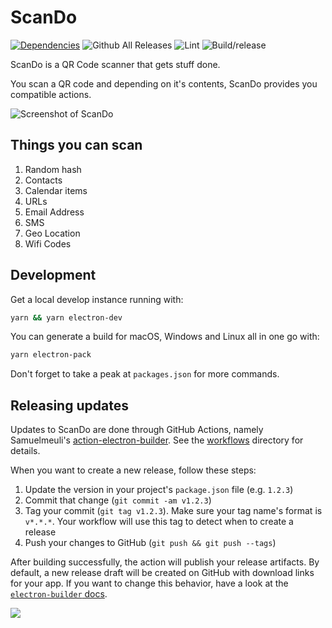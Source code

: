 # ScanDo

[![Dependencies](https://david-dm.org/matterofabstract/ScanDo.svg)](https://github.com/matterofabstract/ScanDo)
![Github All Releases](https://img.shields.io/github/downloads/matterofabstract/ScanDo/total.svg)
![Lint](https://github.com/matterofabstract/ScanDo/workflows/Lint/badge.svg)
![Build/release](https://github.com/matterofabstract/ScanDo/workflows/Build/release/badge.svg)

ScanDo is a QR Code scanner that gets stuff done.

You scan a QR code and depending on it's contents, ScanDo provides you compatible actions.

![Screenshot of ScanDo](https://bpk-disk.s3.us-east-1.amazonaws.com/scando-screenshot.png)

## Things you can scan

1. Random hash
2. Contacts
3. Calendar items
4. URLs
5. Email Address
6. SMS
7. Geo Location
8. Wifi Codes

## Development

Get a local develop instance running with:

```sh
yarn && yarn electron-dev
```

You can generate a build for macOS, Windows and Linux all in one go with:

```sh
yarn electron-pack
```

Don't forget to take a peak at `packages.json` for more commands.

## Releasing updates

Updates to ScanDo are done through GitHub Actions, namely Samuelmeuli's [action-electron-builder](https://github.com/samuelmeuli/action-electron-builder). See the [workflows](https://github.com/matterofabstract/scando/tree/master/.github/workflows) directory for details.

When you want to create a new release, follow these steps:

1. Update the version in your project's `package.json` file (e.g. `1.2.3`)
2. Commit that change (`git commit -am v1.2.3`)
3. Tag your commit (`git tag v1.2.3`). Make sure your tag name's format is `v*.*.*`. Your workflow will use this tag to detect when to create a release
4. Push your changes to GitHub (`git push && git push --tags`)

After building successfully, the action will publish your release artifacts. By default, a new release draft will be created on GitHub with download links for your app. If you want to change this behavior, have a look at the [`electron-builder` docs](https://www.electron.build/).

![](https://bpk-disk.s3.us-east-1.amazonaws.com/designed-by-abstractly-footer.png?c=1)
